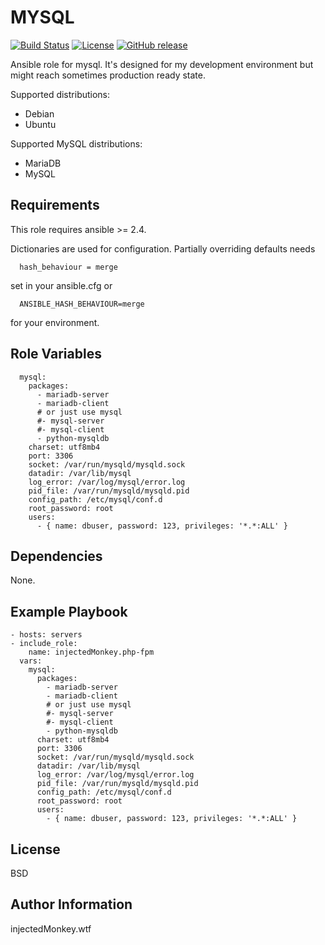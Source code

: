 MYSQL
=======

[![Build Status](https://travis-ci.org/injectedMonkey/ansible-role-mysql.svg?branch=master)](https://travis-ci.org/injectedMonkey/ansible-role-mysql)
[![License](https://img.shields.io/badge/License-BSD%202--Clause-orange.svg)](https://opensource.org/licenses/BSD-2-Clause)
[![GitHub release](https://img.shields.io/github/release/injectedMonkey/ansible-role-mysql.svg?style=flat)](https://github.com/injectedMonkey/ansible-role-mysql/releases)

Ansible role for mysql. It's designed for my development environment
but might reach sometimes production ready state.

Supported distributions:
- Debian
- Ubuntu


Supported MySQL distributions:
- MariaDB
- MySQL


Requirements
------------

This role requires ansible >= 2.4.

Dictionaries are used for configuration. Partially overriding defaults needs

      hash_behaviour = merge

set in your ansible.cfg or

      ANSIBLE_HASH_BEHAVIOUR=merge

for your environment.

Role Variables
--------------

      mysql:
        packages:
          - mariadb-server
          - mariadb-client
          # or just use mysql
          #- mysql-server
          #- mysql-client
          - python-mysqldb
        charset: utf8mb4
        port: 3306
        socket: /var/run/mysqld/mysqld.sock
        datadir: /var/lib/mysql
        log_error: /var/log/mysql/error.log
        pid_file: /var/run/mysqld/mysqld.pid
        config_path: /etc/mysql/conf.d
        root_password: root
        users:
          - { name: dbuser, password: 123, privileges: '*.*:ALL' }



Dependencies
------------

None.


Example Playbook
----------------

    - hosts: servers
    - include_role:
        name: injectedMonkey.php-fpm
      vars:
        mysql:
          packages:
            - mariadb-server
            - mariadb-client
            # or just use mysql
            #- mysql-server
            #- mysql-client
            - python-mysqldb
          charset: utf8mb4
          port: 3306
          socket: /var/run/mysqld/mysqld.sock
          datadir: /var/lib/mysql
          log_error: /var/log/mysql/error.log
          pid_file: /var/run/mysqld/mysqld.pid
          config_path: /etc/mysql/conf.d
          root_password: root
          users:
            - { name: dbuser, password: 123, privileges: '*.*:ALL' }


License
-------

BSD

Author Information
------------------

injectedMonkey.wtf
